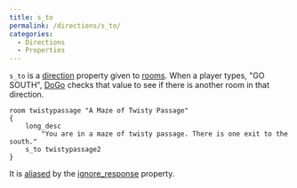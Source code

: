 ```yaml
---
title: s_to
permalink: /directions/s_to/
categories: 
  - Directions
  - Properties
---
```


`s_to` is a [direction](/classes/direction/) property given to
[rooms](/basics/rooms/). When a player types, "GO SOUTH",
[DoGo](/verb-routines/dogo/) checks that value to see if there is another
room in that direction.

    room twistypassage "A Maze of Twisty Passage"
    {
        long_desc
            "You are in a maze of twisty passage. There is one exit to the south."
        s_to twistypassage2
    }

It is [aliased](/basics/alias/) by the
[ignore_response](/properties/ignore_response/) property.
